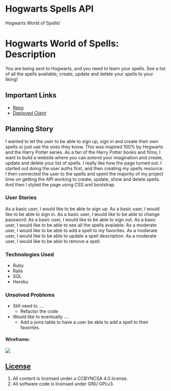 # Hogwarts Spells API
Hogwarts World of Spells!

# Hogwarts World of Spells: Description
You are being sent to Hogwarts, and you need to learn your spells. See a list of all the spells available, create, update and delete your spells to your liking!

## Important Links

- [Repo](https://github.com/YunaHan53/hogwarts-spells-api)
- [Deployed Client](https://frozen-eyrie-28018.herokuapp.com/spells)

## Planning Story

I wanted to let the user to be able to sign up, sign in and create their own spells or just use the ones they know. This was inspired 100% by Hogwarts and the Harry Potter series. As a fan of the Harry Potter books and films, I want to build a website where you can extend your imagination and create, update and delete your list of spells. I really like how the page turned out.
I started out doing the user auths first, and then creating my spells resource. I then connected the user to the spells and spent the majority of my project time on getting the API working to create, update, show and delete spells. And then I styled the page using CSS and bootstrap.

### User Stories

As a basic user, I would like to be able to sign up.
As a basic user, I would like to be able to sign in.
As a basic user, I would like to be able to change password.
As a basic user, I would like to be able to sign out.
As a basic user, I would like to be able to see all the spells available.
As a moderate user, I would like to be able to add a spell to my favorites.
As a moderate user, I would like to be able to update a spell description.
As a moderate user, I would like to be able to remove a spell.

### Technologies Used

- Ruby
- Rails
- SQL
- Heroku

### Unsolved Problems

- Still need to ....
  - Refactor the code
- Would like to eventually ....
  - Add a joins table to have a user be able to add a spell to their favorites.



#### Wireframe:
![](assets/images/Spells_Wireframe.png)


## [License](LICENSE)

1.  All content is licensed under a CC­BY­NC­SA 4.0 license.
1.  All software code is licensed under GNU GPLv3.
